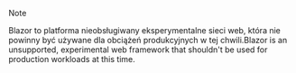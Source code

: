 > [!NOTE]
> <span data-ttu-id="f812b-101">Blazor to platforma nieobsługiwany eksperymentalne sieci web, która nie powinny być używane dla obciążeń produkcyjnych w tej chwili.</span><span class="sxs-lookup"><span data-stu-id="f812b-101">Blazor is an unsupported, experimental web framework that shouldn't be used for production workloads at this time.</span></span>
